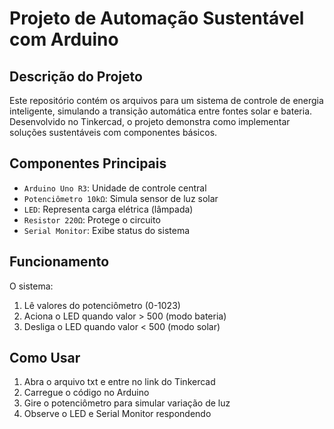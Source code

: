 # Projeto de Automação Sustentável com Arduino

## Descrição do Projeto
Este repositório contém os arquivos para um sistema de controle de energia inteligente, simulando a transição automática entre fontes solar e bateria. Desenvolvido no Tinkercad, o projeto demonstra como implementar soluções sustentáveis com componentes básicos.

## Componentes Principais
- `Arduino Uno R3`: Unidade de controle central
- `Potenciômetro 10kΩ`: Simula sensor de luz solar
- `LED`: Representa carga elétrica (lâmpada)
- `Resistor 220Ω`: Protege o circuito
- `Serial Monitor`: Exibe status do sistema

## Funcionamento
O sistema:
1. Lê valores do potenciômetro (0-1023)
2. Aciona o LED quando valor > 500 (modo bateria)
3. Desliga o LED quando valor < 500 (modo solar)

## Como Usar
1. Abra o arquivo txt e entre no link do Tinkercad
2. Carregue o código no Arduino
3. Gire o potenciômetro para simular variação de luz
4. Observe o LED e Serial Monitor respondendo


